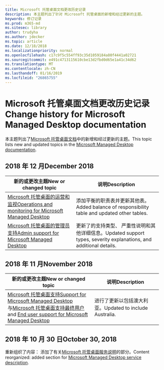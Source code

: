 ```yaml
---
title: Microsoft 托管桌面文档更改历史记录
description: 本主题列出了针对 Microsoft 托管桌面的新增和经过更新的主题。
keywords: 修订记录
ms.prod: m365-md
ms.sitesec: library
author: trudyha
ms.author: jdecker
ms.topic: article
ms.date: 12/18/2018
ms.localizationpriority: normal
ms.openlocfilehash: c17c9f5c554ff93c35d1059184a80f4441a02721
ms.sourcegitcommit: e491c4713115610cbe13d2fbd0d65e1a41c34d62
ms.translationtype: MT
ms.contentlocale: zh-CN
ms.lasthandoff: 01/16/2019
ms.locfileid: "26865755"
---
```

# <a name="change-history-for-microsoft-managed-desktop-documentation"></a><span data-ttu-id="f12f2-104">Microsoft 托管桌面文档更改历史记录</span><span class="sxs-lookup"><span data-stu-id="f12f2-104">Change history for Microsoft Managed Desktop documentation</span></span>

<span data-ttu-id="f12f2-105">本主题列出了[Microsoft 托管桌面文档](index.yml)中的新增和经过更新的主题。</span><span class="sxs-lookup"><span data-stu-id="f12f2-105">This topic lists new and updated topics in the [Microsoft Managed Desktop documentation](index.yml).</span></span>

## <a name="december-2018"></a><span data-ttu-id="f12f2-106">2018 年 12 月</span><span class="sxs-lookup"><span data-stu-id="f12f2-106">December 2018</span></span>
<span data-ttu-id="f12f2-107">新的或更改主题</span><span class="sxs-lookup"><span data-stu-id="f12f2-107">New or changed topic</span></span> | <span data-ttu-id="f12f2-108">说明</span><span class="sxs-lookup"><span data-stu-id="f12f2-108">Description</span></span>
--- | ---
[<span data-ttu-id="f12f2-109">Microsoft 托管桌面的运营和监视</span><span class="sxs-lookup"><span data-stu-id="f12f2-109">Operations and monitoring for Microsoft Managed Desktop</span></span>](service-description/operations-and-monitoring.md) | <span data-ttu-id="f12f2-110">添加平衡的职责表并更新其他表。</span><span class="sxs-lookup"><span data-stu-id="f12f2-110">Added balance of responsibility table and updated other tables.</span></span>
[<span data-ttu-id="f12f2-111">Microsoft 托管桌面的管理员支持</span><span class="sxs-lookup"><span data-stu-id="f12f2-111">Admin support for Microsoft Managed Desktop</span></span>](working-with-managed-desktop/admin-support.md) | <span data-ttu-id="f12f2-112">更新了的支持类型、 严重性说明和其他详细信息。</span><span class="sxs-lookup"><span data-stu-id="f12f2-112">Updated support types, severity explanations, and additional details.</span></span>

## <a name="november-2018"></a><span data-ttu-id="f12f2-113">2018 年 11 月</span><span class="sxs-lookup"><span data-stu-id="f12f2-113">November 2018</span></span>

<span data-ttu-id="f12f2-114">新的或更改主题</span><span class="sxs-lookup"><span data-stu-id="f12f2-114">New or changed topic</span></span> | <span data-ttu-id="f12f2-115">说明</span><span class="sxs-lookup"><span data-stu-id="f12f2-115">Description</span></span>
--- | ---
[<span data-ttu-id="f12f2-116">Microsoft 托管桌面支持</span><span class="sxs-lookup"><span data-stu-id="f12f2-116">Support for Microsoft Managed Desktop</span></span>](service-description/support.md)<br /><span data-ttu-id="f12f2-117">与[Microsoft 托管桌面支持最终用户](working-with-managed-desktop/end-user-support.md)</span><span class="sxs-lookup"><span data-stu-id="f12f2-117">and [End user support for Microsoft Managed Desktop](working-with-managed-desktop/end-user-support.md)</span></span> | <span data-ttu-id="f12f2-118">进行了更新以包括澳大利亚。</span><span class="sxs-lookup"><span data-stu-id="f12f2-118">Updated to include Australia.</span></span>

## <a name="october-30-2018"></a><span data-ttu-id="f12f2-119">2018 年 10 月 30 日</span><span class="sxs-lookup"><span data-stu-id="f12f2-119">October 30, 2018</span></span>
<span data-ttu-id="f12f2-120">重新组织了内容： 添加了有关[Microsoft 托管桌面服务说明](service-description/index.md)的部分。</span><span class="sxs-lookup"><span data-stu-id="f12f2-120">Content reorganized: added section for [Microsoft Managed Desktop service description](service-description/index.md).</span></span> 

